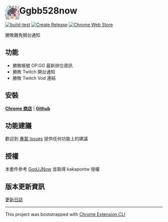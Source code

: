 # <img src="public/icons/icon_48.png" width="45" align="left"> Ggbb528now

[![build-test](https://github.com/ggbb528/ggbb528now/actions/workflows/build-test.yml/badge.svg)](https://github.com/ggbb528/ggbb528now/actions/workflows/build-test.yml)
[![Create Release](https://github.com/ggbb528/ggbb528now/actions/workflows/create-release.yml/badge.svg)](https://github.com/ggbb528/ggbb528now/actions/workflows/create-release.yml)
[![Chrome Web Store](https://img.shields.io/chrome-web-store/v/dhhfpfobgcgjpecokdfpdjnkhejelfko)](https://chrome.google.com/webstore/detail/ggbb528now/dhhfpfobgcgjpecokdfpdjnkhejelfko)

勝敗難免開台通知

## 功能

- 勝敗帳號 OP.GG 最新排位資訊
- 勝敗 Twitch 開台通知
- 勝敗 Twitch Vod 連結

## 安裝

[**Chrome 商店**](https://chrome.google.com/webstore/detail/ggbb528now/dhhfpfobgcgjpecokdfpdjnkhejelfko) | [**Github**](https://github.com/ggbb528/ggbb528now/releases/latest)

## 功能建議

歡迎到 [專案 Issues](https://github.com/ggbb528/ggbb528now/issues) 提供任何功能上的建議

## 授權

本套件參考 [GodJJNow](https://github.com/kakapontw/GodJJNow) 並取得 kakapontw 授權

## 版本更新資訊

[更新日誌](CHANGELOG.md)

---

This project was bootstrapped with [Chrome Extension CLI](https://github.com/dutiyesh/chrome-extension-cli)
